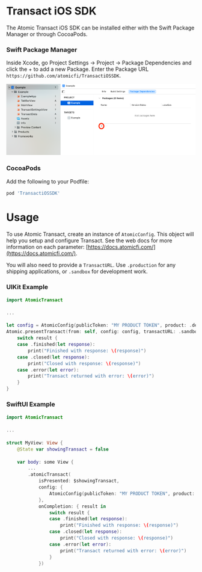 # Transact iOS SDK

The Atomic Transact iOS SDK can be installed either with the Swift Package Manager or through CocoaPods. 

### Swift Package Manager

Inside Xcode, go Project Settings -> Project -> Package Dependencies and click the + to add a new Package. Enter the Package URL `https://github.com/atomicfi/TransactiOSSDK`. 

![](Images/SPMExample.png)

### CocoaPods

Add the following to your Podfile:

```ruby
pod 'TransactiOSSDK'
```

# Usage

To use Atomic Transact, create an instance of `AtomicConfig`. This object will help you setup and configure Transact. See the web docs for more information on each parameter: [https://docs.atomicfi.com/](https://docs.atomicfi.com/).

You will also need to provide a `TransactURL`. Use `.production` for any shipping applications, or `.sandbox` for development work. 

### UIKit Example

```Swift
import AtomicTransact

...

let config = AtomicConfig(publicToken: "MY PRODUCT TOKEN", product: .deposit)
Atomic.presentTransact(from: self, config: config, transactURL: .sandbox) { result in
	switch result {
	case .finished(let response):
		print("Finished with response: \(response)")
	case .closed(let response):
		print("Closed with response: \(response)")
	case .error(let error):
		print("Transact returned with error: \(error)")
	}
}

```


### SwiftUI Example

```Swift
import AtomicTransact

...

struct MyView: View {
	@State var showingTransact = false
	
    var body: some View {
		...
		.atomicTransact(
			isPresented: $showingTransact,
			config: {
                AtomicConfig(publicToken: "MY PRODUCT TOKEN", product: .deposit)
            },
			onCompletion: { result in
				switch result {
				case .finished(let response):
					print("Finished with response: \(response)")
				case .closed(let response):
					print("Closed with response: \(response)")
				case .error(let error):
					print("Transact returned with error: \(error)")
				}
			})

```